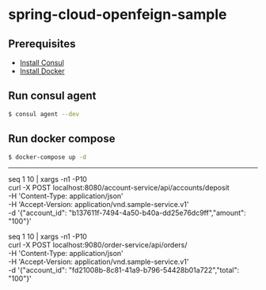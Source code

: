 # spring-cloud-openfeign-sample

## Prerequisites

- [Install Consul](https://developer.hashicorp.com/consul/downloads)
- [Install Docker](https://docs.docker.com/engine/install/)

## Run consul agent

```bash
$ consul agent --dev
```

## Run docker compose

```bash
$ docker-compose up -d
```

---
seq 1 10 | xargs -n1 -P10 \
curl -X POST localhost:8080/account-service/api/accounts/deposit \
-H 'Content-Type: application/json' \
-H 'Accept-Version: application/vnd.sample-service.v1' \
-d '{"account_id": "b137611f-7494-4a50-b40a-dd25e76dc9ff","amount": "100"}'

seq 1 10 | xargs -n1 -P10 \
curl -X POST localhost:9080/order-service/api/orders/ \
-H 'Content-Type: application/json' \
-H 'Accept-Version: application/vnd.sample-service.v1' \
-d '{"account_id": "fd21008b-8c81-41a9-b796-54428b01a722","total": "100"}'
